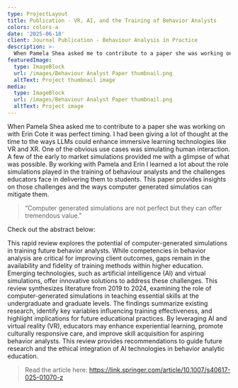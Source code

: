 ```yaml
---
type: ProjectLayout
title: Publication - VR, AI, and the Training of Behavior Analysts
colors: colors-a
date: '2025-06-18'
client: Journal Publication - Behaviour Analysis in Practice
description: >-
  When Pamela Shea asked me to contribute to a paper she was working on with Erin Cote it was perfect timing.
featuredImage:
  type: ImageBlock
  url: /images/Behaviour Analyst Paper thumbnail.png
  altText: Project thumbnail image
media:
  type: ImageBlock
  url: /images/Behaviour Analyst Paper thumbnail.png
  altText: Project image
---
```


When Pamela Shea asked me to contribute to a paper she was working on with Erin Cote it was perfect timing. I had been giving a lot of thought at the time to the ways LLMs could enhance immersive learning technologies like VR and XR. One of the obvious use cases was simulating human interaction. A few of the early to market simulations provided me with a glimpse of what was possible. By working with Pamela and Erin I learned a lot about the role simulations played in the training of behaviour analysts and the challenges educators face in delivering them to students. This paper provides insights on those challenges and the ways computer generated simulatios can mitigate them.

> “Computer generated simulations are not perfect but they can offer tremendous value.”

Check out the abstract below:

This rapid review explores the potential of computer-generated simulations in training future behavior analysts. While competencies in behavior analysis are critical for improving client outcomes, gaps remain in the availability and fidelity of training methods within higher education. Emerging technologies, such as artificial intelligence (AI) and virtual simulations, offer innovative solutions to address these challenges. This review synthesizes literature from 2019 to 2024, examining the role of computer-generated simulations in teaching essential skills at the undergraduate and graduate levels. The findings summarize existing research, identify key variables influencing training effectiveness, and highlight implications for future educational practices. By leveraging AI and virtual reality (VR), educators may enhance experiential learning, promote culturally responsive care, and improve skill acquisition for aspiring behavior analysts. This review provides recommendations to guide future research and the ethical integration of AI technologies in behavior analytic education.

> Read the article here: https://link.springer.com/article/10.1007/s40617-025-01070-z
